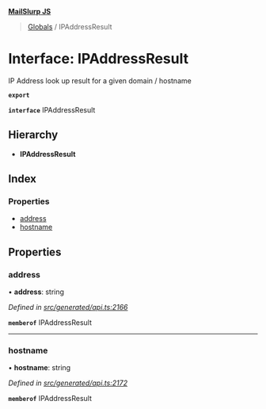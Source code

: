 **[MailSlurp JS](../README.md)**

> [Globals](../README.md) / IPAddressResult

# Interface: IPAddressResult

IP Address look up result for a given domain / hostname

**`export`** 

**`interface`** IPAddressResult

## Hierarchy

* **IPAddressResult**

## Index

### Properties

* [address](ipaddressresult.md#address)
* [hostname](ipaddressresult.md#hostname)

## Properties

### address

•  **address**: string

*Defined in [src/generated/api.ts:2166](https://github.com/mailslurp/mailslurp-client/blob/6b679b8/src/generated/api.ts#L2166)*

**`memberof`** IPAddressResult

___

### hostname

•  **hostname**: string

*Defined in [src/generated/api.ts:2172](https://github.com/mailslurp/mailslurp-client/blob/6b679b8/src/generated/api.ts#L2172)*

**`memberof`** IPAddressResult
